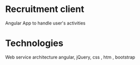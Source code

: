 # Recruitment client
Angular App to handle user's activities 

# Technologies
Web service architecture angular, jQuery, css , htm , bootstrap
